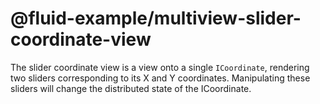 # @fluid-example/multiview-slider-coordinate-view

The slider coordinate view is a view onto a single `ICoordinate`, rendering two sliders corresponding to its X and Y coordinates.  Manipulating these sliders will change the distributed state of the ICoordinate.
